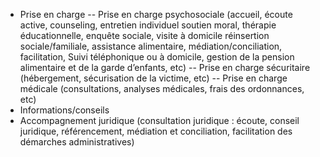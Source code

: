 - Prise en charge
-- Prise en charge psychosociale
(accueil, écoute active, counseling, entretien individuel soutien moral, thérapie éducationnelle, enquête sociale, visite à domicile réinsertion sociale/familiale, assistance alimentaire, médiation/conciliation, facilitation, Suivi téléphonique ou à domicile, gestion de la pension alimentaire et de la garde d’enfants, etc)
-- Prise en charge sécuritaire (hébergement, sécurisation de la victime, etc)
-- Prise en charge médicale (consultations, analyses médicales, frais des ordonnances, etc)
- Informations/conseils 
- Accompagnement juridique (consultation juridique : écoute, conseil juridique, référencement, médiation et conciliation, facilitation des démarches administratives)